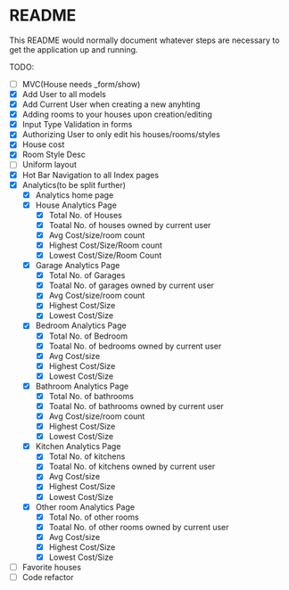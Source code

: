 # README

This README would normally document whatever steps are necessary to get the
application up and running.

TODO:

* [ ] MVC(House needs _form/show)
* [X] Add User to all models
* [X] Add Current User when creating a new anyhting
* [X] Adding rooms to your houses upon creation/editing
* [X] Input Type Validation in forms
* [X] Authorizing User to only edit his houses/rooms/styles
* [X] House cost
* [X] Room Style Desc
* [ ] Uniform layout
* [X] Hot Bar Navigation to all Index pages
* [X] Analytics(to be split further)
    * [X] Analytics home page
    * [X] House Analytics Page
        * [X] Total No. of Houses
        * [X] Toatal No. of houses owned by current user
        * [X] Avg Cost/size/room count
        * [X] Highest Cost/Size/Room count
        * [X] Lowest Cost/Size/Room Count
    * [x] Garage Analytics Page
        * [X] Total No. of Garages
        * [X] Toatal No. of garages owned by current user
        * [X] Avg Cost/size/room count
        * [X] Highest Cost/Size
        * [X] Lowest Cost/Size
    * [x] Bedroom Analytics Page
        * [X] Total No. of Bedroom
        * [X] Toatal No. of bedrooms owned by current user
        * [X] Avg Cost/size
        * [X] Highest Cost/Size
        * [X] Lowest Cost/Size
    * [x] Bathroom Analytics Page
        * [X] Total No. of bathrooms
        * [X] Toatal No. of bathrooms owned by current user
        * [X] Avg Cost/size/room count
        * [X] Highest Cost/Size
        * [X] Lowest Cost/Size
    * [x] Kitchen Analytics Page
        * [X] Total No. of kitchens
        * [X] Toatal No. of kitchens owned by current user
        * [X] Avg Cost/size
        * [X] Highest Cost/Size
        * [X] Lowest Cost/Size
    * [x] Other room Analytics Page
        * [X] Total No. of other rooms
        * [X] Toatal No. of other rooms owned by current user
        * [X] Avg Cost/size
        * [X] Highest Cost/Size
        * [X] Lowest Cost/Size
* [ ] Favorite houses
* [ ] Code refactor
